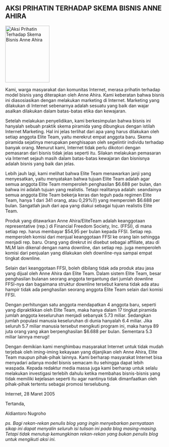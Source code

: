 ## AKSI PRIHATIN TERHADAP SKEMA BISNIS ANNE AHIRA

<img src="http://aaa.priyadi.net/aaa.gif" width="140" height="180" alt="Aksi Prihatin Terhadap Skema Bisnis Anne Ahira" class="imageleft" />

Kami, warga masyarakat dan komunitas Internet, merasa prihatin terhadap model bisnis yang diterapkan oleh Anne Ahira. Kami keberatan bahwa bisnis ini diasosiasikan dengan melakukan marketing di Internet. Marketing yang dilakukan di Internet sebenarnya adalah sesuatu yang baik dan wajar asalkan dilakukan dalam batas-batas etika dan kewajaran.

Setelah melakukan penyelidikan, kami berkesimpulan bahwa bisnis ini hanyalah sebuah praktik skema piramida yang dibungkus dengan istilah Internet Marketing. Hal ini jelas terlihat dari apa yang harus dilakukan oleh setiap anggota Elite Team, yaitu merekrut empat anggota baru. Skema piramida sejatinya merupakan penghisapan oleh segelintir individu terhadap banyak orang. Menurut kami, Internet tidak perlu dikotori dengan pemasaran dari bisnis tidak jelas seperti itu. Silakan melakukan pemasaran via Internet sejauh masih dalam batas-batas kewajaran dan bisnisnya adalah bisnis yang baik dan jelas.

Lebih jauh lagi, kami melihat bahwa Elite Team menawarkan janji yang menyesatkan, yaitu menyatakan bahwa tujuan Elite Team adalah agar semua anggota Elite Team memperoleh penghasilan $6.688 per bulan, dan bahwa ini adalah tujuan yang realistis. Tetapi realitanya adalah: seandainya semua anggota Elite Team bekerja keras dan teguh pada regimen Elite Team, hanya 1 dari 341 orang, atau 0,29%(!) yang memperoleh $6.688 per bulan. Sangatlah jauh dari apa yang diakui sebagai tujuan realistis Elite Team.

Produk yang ditawarkan Anne Ahira/EliteTeam adalah keanggotaan representative (rep.) di Financial Freedom Society, Inc. (FFSI), di mana setiap rep. harus membayar $54,95 per bulan kepada FFSI. Setiap rep. memperoleh komisi dari menjual keanggotaan FFSI ke orang lain sehingga menjadi rep. baru. Orang yang direkrut ini disebut sebagai affiliate, atau di MLM lain dikenal dengan nama downline, dan setiap rep. juga memperoleh komisi dari penjualan yang dilakukan oleh downline-nya sampai empat tingkat downline.

Selain dari keanggotaan FFSI, boleh dibilang tidak ada produk atau jasa yang dijual oleh Anne Ahira dan Elite Team. Dalam sistem Elite Team, besar penghasilan bulanan seorang anggota tergantung dari jumlah downline FFSI-nya dan bagaimana struktur downline tersebut karena tidak ada atau hampir tidak ada penghasilan seorang anggota Elite Team selain dari komisi FFSI.

Dengan perhitungan satu anggota mendapatkan 4 anggota baru, seperti yang dipraktikkan oleh Elite Team, maka hanya dalam 17 tingkat piramida jumlah anggota keseluruhan menjadi sebanyak 5.73 miliar. Sedangkan jumlah populasi manusia keseluruhan di dunia hanyalah 6.4 miliar. Jika seluruh 5.7 miliar manusia tersebut mengikuti program ini, maka hanya 89 juta orang yang akan berpenghasilan $6.688 per bulan. Sementara 5.3 miliar lainnya merugi!

Dengan demikian kami menghimbau masyarakat Internet untuk tidak mudah terjebak oleh iming-iming kekayaan yang dijanjikan oleh Anne Ahira, Elite Team maupun pihak-pihak lainnya. Kami berharap masyarakat Internet bisa menyadari adanya model bisnis semacam itu sehingga dapat lebih waspada. Kepada redaktur media massa juga kami berharap untuk selalu melakukan investigasi terlebih dahulu ketika membahas bisnis-bisnis yang tidak memiliki kejelasan seperti itu agar nantinya tidak dimanfaatkan oleh pihak-pihak tertentu sebagai promosi terselubung.

Internet, 28 Maret 2005

Tertanda,

Aldiantoro Nugroho

<em>ps. Bagi rekan-rekan penulis blog yang ingin menyebarkan pernyataan sikap ini dapat menyalin seluruh isi tulisan ini pada blog masing-masing. Tetapi tidak menutup kemungkinan rekan-rekan yang bukan penulis blog untuk mengikuti aksi ini.</em>

<!-- {"time": "2005-03-28 16:50:01", "title": "AKSI PRIHATIN TERHADAP SKEMA BISNIS ANNE AHIRA"} -->
